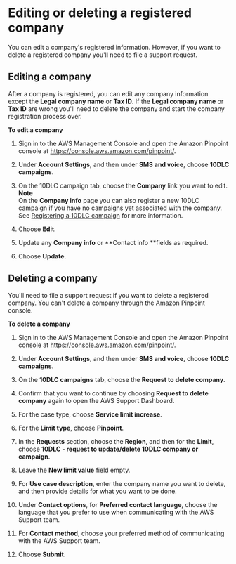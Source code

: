 # Editing or deleting a registered company<a name="settings-company-10dlc-edit-delete"></a>

You can edit a company's registered information\. However, if you want to delete a registered company you'll need to file a support request\. 

## Editing a company<a name="edit-company-10dlc"></a>

After a company is registered, you can edit any company information except the **Legal company name** or **Tax ID**\. If the **Legal company name** or **Tax ID** are wrong you'll need to delete the company and start the company registration process over\.

**To edit a company**

1. Sign in to the AWS Management Console and open the Amazon Pinpoint console at [https://console\.aws\.amazon\.com/pinpoint/](https://console.aws.amazon.com/pinpoint/)\.

1. Under **Account Settings**, and then under **SMS and voice**, choose **10DLC campaigns**\.

1. On the 10DLC campaign tab, choose the **Company** link you want to edit\.
**Note**  
On the **Company info** page you can also register a new 10DLC campaign if you have no campaigns yet associated with the company\. See [Registering a 10DLC campaign](settings-register-campaign-10dlc.md) for more information\.

1. Choose **Edit**\.

1. Update any **Company info** or **Contact info **fields as required\.

1. Choose **Update**\.

## Deleting a company<a name="delete-company-10dlc"></a>

You'll need to file a support request if you want to delete a registered company\. You can't delete a company through the Amazon Pinpoint console\.

**To delete a company**

1. Sign in to the AWS Management Console and open the Amazon Pinpoint console at [https://console\.aws\.amazon\.com/pinpoint/](https://console.aws.amazon.com/pinpoint/)\.

1. Under **Account Settings**, and then under **SMS and voice**, choose **10DLC campaigns**\.

1. On the **10DLC campaigns** tab, choose the **Request to delete company**\.

1. Confirm that you want to continue by choosing **Request to delete company** again to open the AWS Support Dashboard\.

1. For the case type, choose **Service limit increase**\.

1. For the **Limit type**, choose **Pinpoint**\.

1. In the **Requests** section, choose the **Region**, and then for the **Limit**, choose **10DLC \- request to update/delete 10DLC company or campaign**\.

1. Leave the **New limit value** field empty\.

1. For **Use case description**, enter the company name you want to delete, and then provide details for what you want to be done\.

1. Under **Contact options**, for **Preferred contact language**, choose the language that you prefer to use when communicating with the AWS Support team\.

1. For **Contact method**, choose your preferred method of communicating with the AWS Support team\.

1. Choose **Submit**\.